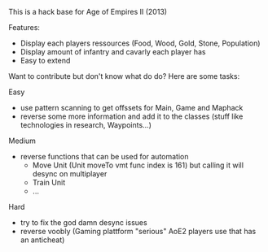 This is a hack base for Age of Empires II (2013)

Features:
- Display each players ressources (Food, Wood, Gold, Stone, Population)
- Display amount of infantry and cavarly each player has
- Easy to extend



Want to contribute but don't know what do do? Here are some tasks:

Easy
- use pattern scanning to get offssets for Main, Game and Maphack
- reverse some more information and add it to the classes (stuff like technologies in research, Waypoints...)

Medium
- reverse functions that can be used for automation
	- Move Unit (Unit moveTo vmt func index is 161) but calling it will desync on multiplayer
	- Train Unit
	- ... 

Hard
- try to fix the god damn desync issues
- reverse voobly (Gaming plattform "serious" AoE2 players use that has an anticheat) 